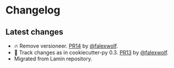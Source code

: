 # Changelog

## Latest changes

- :fire: Remove versioneer. [PR14](https://github.com/laminlabs/lamindb/pull/14) by [@falexwolf](https://github.com/falexwolf).
- 👷 Track changes as in cookiecutter-py 0.3. [PR13](https://github.com/laminlabs/lamindb/pull/13) by [@falexwolf](https://github.com/falexwolf).
- Migrated from Lamin repository.
